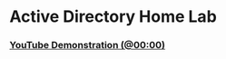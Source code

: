 <h1>Active Directory Home Lab</h1>


 ### [YouTube Demonstration (@00:00)](https://youtu.be/wYRdlW8A7tQ)
